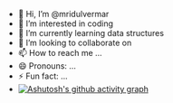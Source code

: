 - 👋 Hi, I’m @mridulvermar
- 👀 I’m interested in coding
- 🌱 I’m currently learning data structures
- 💞️ I’m looking to collaborate on 
- 📫 How to reach me ...
- 😄 Pronouns: ...
- ⚡ Fun fact: ...
- [![Ashutosh's github activity graph](https://github-readme-activity-graph.vercel.app/graph?username=mridulvermar&bg_color=d1f7ff&color=ff4d00&line=9e4c98&point=403d3d&area=true&hide_border=true)](https://github.com/ashutosh00710/github-readme-activity-graph)
<!---
mridulvermar/mridulvermar is a ✨ special ✨ repository because its `README.md` (this file) appears on your GitHub profile.
You can click the Preview link to take a look at your changes.
--->
